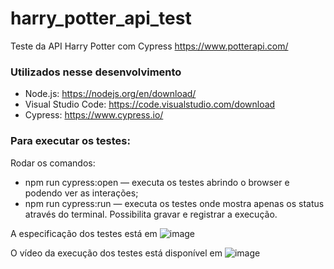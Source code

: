 # harry_potter_api_test
  Teste da API Harry Potter com Cypress 
  https://www.potterapi.com/
  
### Utilizados nesse desenvolvimento
  
* Node.js: https://nodejs.org/en/download/
* Visual Studio Code: https://code.visualstudio.com/download
* Cypress: https://www.cypress.io/

### Para executar os testes:
Rodar os comandos:

* npm run cypress:open — executa os testes abrindo o browser e podendo ver as interações;
* npm run cypress:run — executa os testes onde mostra apenas os status através do terminal. Possibilita gravar e registrar a execução.

A especificação dos testes está em  ![image](https://user-images.githubusercontent.com/69819910/90849574-f4f27380-e345-11ea-9bda-72f861ab963a.png)
   
O vídeo da execução dos testes está disponível em ![image](https://user-images.githubusercontent.com/69819910/90889636-e67c7a00-e38e-11ea-8fd9-e993d235b955.png)



